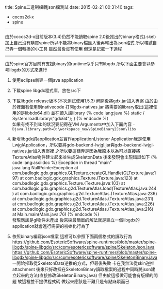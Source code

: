 title: Spine二進制檔轉json檔測試
date: 2015-02-21 00:31:40
tags:
- cocos2d-x
- spine
---
由於cocos2d-x目前版本(3.4)仍然不能讀取spine 2.0後推出的binary格式(.skel)
加上自己沒有購買spine所以不能將binary檔匯入後再輸出為json格式
所以嚐試自己弄一個轉換的小工具
雖然最後沒有使用
但還是記載一下過程

---

由於spine官方目前有支援binary的runtime似乎只有libgdx
所以下面主要會以參考libgdx的方式來進行

1. 使用eclipse新建一個java application

2. 下載spine libgdx程式庫，放在src下

3. 下載libgdx release版本(本次測試使用1.5.3)
解開後將gdx.jar加入專案
由於由於裡面有使用到nativecode
打開gdx-natives.jar
將需要的library取出(這裡使用的是libbdx64.dll)
並在讀入該library
{% code lang:java %}
static {
    System.loadLibrary("gdx64");
}
{% endcode %}	
如果有找不到lib的狀況要記得在VM Arguments中加入下面內容
`-Djava.library.path=D:\workspace_new\SpineBinary2Json\libs`

4. 新增libgdx的application並實作applicationListener
Application我是使用LwjglApplication，所以要將gdx-backend-lwjgl.jar與gdx-backend-lwjgl-natives.jar加入專案裡
之所以要這樣弄是因為我原本以為可以直接將TextureAtlas物件建立起來並生成SkeletonData
後來發現會出現錯誤如下
{% code lang:asciidoc %}
Exception in thread "main" java.lang.NullPointerException
	at com.badlogic.gdx.graphics.GLTexture.createGLHandle(GLTexture.java:197)
	at com.badlogic.gdx.graphics.Texture.<init>(Texture.java:123)
	at com.badlogic.gdx.graphics.Texture.<init>(Texture.java:103)
	at com.badlogic.gdx.graphics.g2d.TextureAtlas.load(TextureAtlas.java:244)
	at com.badlogic.gdx.graphics.g2d.TextureAtlas.<init>(TextureAtlas.java:236)
	at com.badlogic.gdx.graphics.g2d.TextureAtlas.<init>(TextureAtlas.java:231)
	at com.badlogic.gdx.graphics.g2d.TextureAtlas.<init>(TextureAtlas.java:226)
	at com.badlogic.gdx.graphics.g2d.TextureAtlas.<init>(TextureAtlas.java:216)
	at Main.main(Main.java:76)
{% endcode %}	
發現應該是gl物件未產出
後來採最簡單的解法就是建立一個libgdx的application就會進行需要的初始化行為了

5. 依照binary編寫json檔案
這裡可以參照下面兩個格式的讀取行為
https://github.com/EsotericSoftware/spine-runtimes/blob/master/spine-libgdx/spine-libgdx/src/com/esotericsoftware/spine/SkeletonJson.java
https://github.com/EsotericSoftware/spine-runtimes/blob/master/spine-libgdx/spine-libgdx/src/com/esotericsoftware/spine/SkeletonBinary.java
一開始採取從SkeletonData逆推的方式，但最後失敗
卡在我無法從skin逆推attachment
後來只好改採在SkeletonBinary讀取檔案的過程中同時將json建立起來的方法(直接修改SkeletonBinary.java)
但由於這樣做可能會有版權的問題
故這裡並不提供程式碼
做起來應該是不難只是有點麻煩而已


